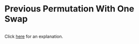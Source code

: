 # Previous Permutation With One Swap 

~~~java

~~~

Click [here](Explanation.md) for an explanation.

